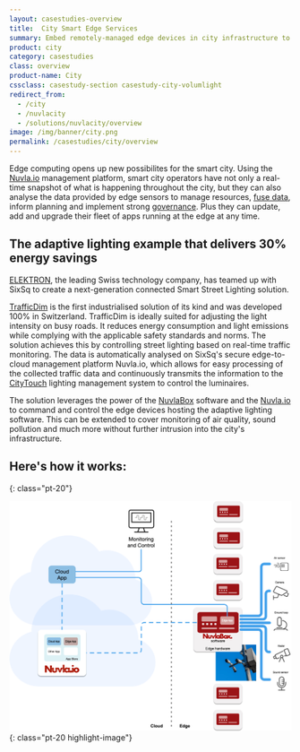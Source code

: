 ```yaml
---
layout: casestudies-overview
title:  City Smart Edge Services
summary: Embed remotely-managed edge devices in city infrastructure to provide future-proof solution. Respond, analyse, predict, govern.
product: city
category: casestudies
class: overview
product-name: City
cssclass: casestudy-section casestudy-city-volumlight
redirect_from:
  - /city
  - /nuvlacity
  - /solutions/nuvlacity/overview
image: /img/banner/city.png
permalink: /casestudies/city/overview
---
```

Edge computing opens up new possibilites for the smart city. Using the [Nuvla.io](/products-and-services/nuvla-io/overview) management platform, smart city operators have not only a real-time snapshot of what is happening throughout the city, but they can also analyse the data provided by edge sensors to manage resources, [fuse data](https://media.sixsq.com/blog/data-fusion-at-the-edge), inform planning and implement strong [governance](https://media.sixsq.com/blog/smart-city-governance-for-open-data-and-edge-computing). Plus they can update, add and upgrade their fleet of apps running at the edge at any time.


## The adaptive lighting example that delivers 30% energy savings
[ELEKTRON](https://www.elektron.ch/en/), the leading Swiss technology company, has teamed up with SixSq to create a next-generation connected Smart Street Lighting solution. 

[TrafficDim](https://www.elektron.ch/fr/produits-et-solutions/eclairage/routes/gestion-de-la-lumiere/trafficdim-controle) is the first industrialised solution of its kind and was developed 100% in Switzerland. TrafficDim is ideally suited for adjusting the light intensity on busy roads. It reduces energy consumption and light emissions while complying with the applicable safety standards and norms. The solution achieves this by controlling street lighting based on real-time traffic monitoring. The data is automatically analysed on SixSq's secure edge-to-cloud management platform Nuvla.io, which allows for easy processing of the collected traffic data and continuously transmits the information to the [CityTouch](https://www.lighting.philips.com/main/systems/lighting-systems/citytouch) lighting management system to control the luminaires.

The solution leverages the power of the [NuvlaBox](/products-and-services/nuvlabox/overview) software and the [Nuvla.io](/products-and-services/nuvla-io/overview) to command and control the edge devices hosting the adaptive lighting software. This can be extended to cover monitoring of air quality, sound pollution and much more without further intrusion into the city's infrastructure.

## Here's how it works:
{: class="pt-20"}

![Smart City Architecture](/img/content/diagrams/smartcity-architecture.png "Smart City Architecture")
{: class="pt-20 highlight-image"}
